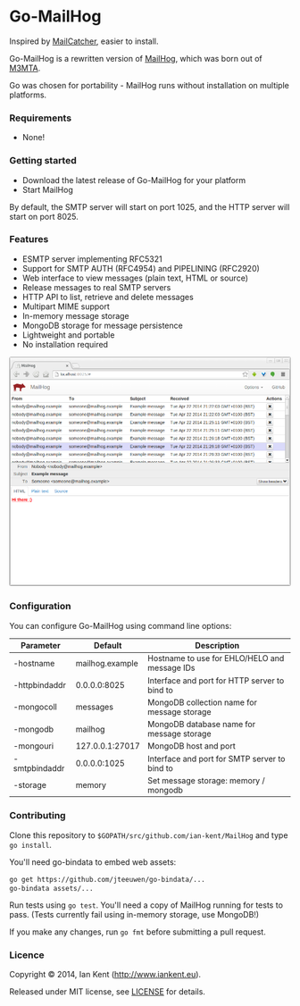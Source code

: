 Go-MailHog
=========

Inspired by [MailCatcher](http://mailcatcher.me/), easier to install.

Go-MailHog is a rewritten version of [MailHog](https://github.com/ian-kent/MailHog), which was born out of [M3MTA](https://github.com/ian-kent/M3MTA).

Go was chosen for portability - MailHog runs without installation on multiple platforms.

### Requirements

* None!

### Getting started

* Download the latest release of Go-MailHog for your platform
* Start MailHog

By default, the SMTP server will start on port 1025, and the HTTP
server will start on port 8025.

### Features

* ESMTP server implementing RFC5321
* Support for SMTP AUTH (RFC4954) and PIPELINING (RFC2920)
* Web interface to view messages (plain text, HTML or source)
* Release messages to real SMTP servers
* HTTP API to list, retrieve and delete messages
* Multipart MIME support
* In-memory message storage
* MongoDB storage for message persistence
* Lightweight and portable
* No installation required

![Screenshot of MailHog web interface](/images/MailHog.png "MailHog web interface")

### Configuration

You can configure Go-MailHog using command line options:

| Parameter     | Default         | Description
| ------------- | --------------- | -----------
| -hostname     | mailhog.example | Hostname to use for EHLO/HELO and message IDs
| -httpbindaddr | 0.0.0.0:8025    | Interface and port for HTTP server to bind to
| -mongocoll    | messages        | MongoDB collection name for message storage
| -mongodb      | mailhog         | MongoDB database name for message storage
| -mongouri     | 127.0.0.1:27017 | MongoDB host and port
| -smtpbindaddr | 0.0.0.0:1025    | Interface and port for SMTP server to bind to
| -storage      | memory          | Set message storage: memory / mongodb

### Contributing

Clone this repository to ```$GOPATH/src/github.com/ian-kent/MailHog``` and type ```go install```.

You'll need go-bindata to embed web assets:
```
go get https://github.com/jteeuwen/go-bindata/...
go-bindata assets/...
```

Run tests using ```go test```. You'll need a copy of MailHog running for tests to pass.
(Tests currently fail using in-memory storage, use MongoDB!)

If you make any changes, run ```go fmt``` before submitting a pull request.

### Licence

Copyright ©‎ 2014, Ian Kent (http://www.iankent.eu).

Released under MIT license, see [LICENSE](license) for details.
